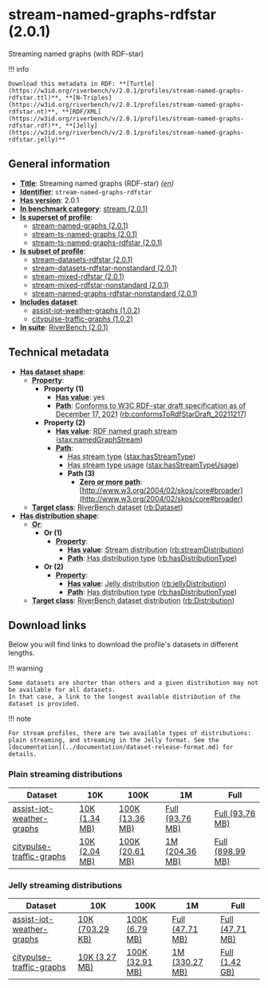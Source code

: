 # stream-named-graphs-rdfstar (2.0.1)

Streaming named graphs (with RDF-star)

!!! info

    Download this metadata in RDF: **[Turtle](https://w3id.org/riverbench/v/2.0.1/profiles/stream-named-graphs-rdfstar.ttl)**, **[N-Triples](https://w3id.org/riverbench/v/2.0.1/profiles/stream-named-graphs-rdfstar.nt)**, **[RDF/XML](https://w3id.org/riverbench/v/2.0.1/profiles/stream-named-graphs-rdfstar.rdf)**, **[Jelly](https://w3id.org/riverbench/v/2.0.1/profiles/stream-named-graphs-rdfstar.jelly)**



## General information

- **<abbr title="A name given to the resource.">Title</abbr>**: Streaming named graphs (RDF-star) _(<abbr title="English">en</abbr>)_
- **<abbr title="An unambiguous reference to the resource within a given context.">Identifier</abbr>**: `stream-named-graphs-rdfstar`
- **<abbr title="Version tag of an artifact">Has version</abbr>**: 2.0.1
- **<abbr title="Indicates that the subject (either a task or a profile) is in benchmark category. This property is functional (each task/profile must be in exactly one benchmark category).">In benchmark category</abbr>**: [stream (2.0.1)](https://w3id.org/riverbench/v/2.0.1/categories/stream)
- **<abbr title="Indicates that this profile contains all datasets of the other profile">Is superset of profile</abbr>**: 
    - [stream-named-graphs (2.0.1)](https://w3id.org/riverbench/v/2.0.1/profiles/stream-named-graphs)
    - [stream-ts-named-graphs (2.0.1)](https://w3id.org/riverbench/v/2.0.1/profiles/stream-ts-named-graphs)
    - [stream-ts-named-graphs-rdfstar (2.0.1)](https://w3id.org/riverbench/v/2.0.1/profiles/stream-ts-named-graphs-rdfstar)
- **<abbr title="Indicates that this profile's datasets are all in the other profile">Is subset of profile</abbr>**: 
    - [stream-datasets-rdfstar (2.0.1)](https://w3id.org/riverbench/v/2.0.1/profiles/stream-datasets-rdfstar)
    - [stream-datasets-rdfstar-nonstandard (2.0.1)](https://w3id.org/riverbench/v/2.0.1/profiles/stream-datasets-rdfstar-nonstandard)
    - [stream-mixed-rdfstar (2.0.1)](https://w3id.org/riverbench/v/2.0.1/profiles/stream-mixed-rdfstar)
    - [stream-mixed-rdfstar-nonstandard (2.0.1)](https://w3id.org/riverbench/v/2.0.1/profiles/stream-mixed-rdfstar-nonstandard)
    - [stream-named-graphs-rdfstar-nonstandard (2.0.1)](https://w3id.org/riverbench/v/2.0.1/profiles/stream-named-graphs-rdfstar-nonstandard)
- **<abbr title="Indicates which datasets are included in the profile">Includes dataset</abbr>**: 
    - [assist-iot-weather-graphs (1.0.2)](https://w3id.org/riverbench/datasets/assist-iot-weather-graphs/1.0.2)
    - [citypulse-traffic-graphs (1.0.2)](https://w3id.org/riverbench/datasets/citypulse-traffic-graphs/1.0.2)
- **<abbr title="Indicates the benchmark suite to which a dataset or profile belongs">In suite</abbr>**: [RiverBench (2.0.1)](https://w3id.org/riverbench/v/2.0.1)

## Technical metadata

- **<abbr title="Specifies the SHACL shape of distributions that are allowed in a given benchmark profile.">Has dataset shape</abbr>**: 
    - **<abbr title="Links a shape to its property shapes.">Property</abbr>**:     
        - **Property (1)**    
            - **<abbr title="Specifies a value that must be among the value nodes.">Has value</abbr>**: yes
            - **<abbr title="Specifies the property path of a property shape.">Path</abbr>**: <abbr title="Whether the dataset is RDF-star compliant, i.e., does not use any non-standard features. Note that all standard RDF 1.1 datasets also qualify, as RDF-star is a superset of RDF 1.1.">Conforms to W3C RDF-star draft specification as of December 17, 2021</abbr> ([rb:conformsToRdfStarDraft_20211217](https://w3id.org/riverbench/schema/metadata#conformsToRdfStarDraft_20211217))
        - **Property (2)**    
            - **<abbr title="Specifies a value that must be among the value nodes.">Has value</abbr>**: <abbr title="An RDF named graph stream is an RDF dataset stream in which every element has exactly one named RDF graph pair <n, G>, where G is an RDF graph, and n is the graph name. Apart from graph G, the dataset may contain any number of triples in the default graph.">RDF named graph stream</abbr> ([stax:namedGraphStream](https://w3id.org/stax/ontology#namedGraphStream))
            - **<abbr title="Specifies the property path of a property shape.">Path</abbr>**:     
                - <abbr title="For an RDF stream type usage, this property indicates which stream type is used.">Has stream type</abbr> ([stax:hasStreamType](https://w3id.org/stax/ontology#hasStreamType))
                - <abbr title="Inverse of stax:isUsageOf – indicates that the subject is related to a usage of an RDF stream type.  The subject for this property can be for example a published stream on the Web (e.g., vocals:RDFStream) or a scientific publication that discusses a usage of an RDF stream type.">Has stream type usage</abbr> ([stax:hasStreamTypeUsage](https://w3id.org/stax/ontology#hasStreamTypeUsage))
                - **Path (3)**    
                    - **<abbr title="The (single) value of this property represents a path that is matched zero or more times.">Zero or more path</abbr>**: [http://www.w3.org/2004/02/skos/core#broader](http://www.w3.org/2004/02/skos/core#broader)
    - **<abbr title="Links a shape to a class, indicating that all instances of the class must conform to the shape.">Target class</abbr>**: <abbr title="A dataset in the RiverBench benchmark suite">RiverBench dataset</abbr> ([rb:Dataset](https://w3id.org/riverbench/schema/metadata#Dataset))
- **<abbr title="Specifies the SHACL shape of distributions that are allowed in a given benchmark profile.">Has distribution shape</abbr>**: 
    - **<abbr title="Specifies a list of shapes so that the value nodes must conform to at least one of the shapes.">Or</abbr>**:     
        - **Or (1)**    
            - **<abbr title="Links a shape to its property shapes.">Property</abbr>**:     
                - **<abbr title="Specifies a value that must be among the value nodes.">Has value</abbr>**: <abbr title="The dataset is distributed as a stream of RDF datasets or RDF graphs (grouped RDF stream in RDF-STaX).">Stream distribution</abbr> ([rb:streamDistribution](https://w3id.org/riverbench/schema/metadata#streamDistribution))
                - **<abbr title="Specifies the property path of a property shape.">Path</abbr>**: <abbr title="Indicates the type of RiverBench dataset distribution">Has distribution type</abbr> ([rb:hasDistributionType](https://w3id.org/riverbench/schema/metadata#hasDistributionType))
        - **Or (2)**    
            - **<abbr title="Links a shape to its property shapes.">Property</abbr>**:     
                - **<abbr title="Specifies a value that must be among the value nodes.">Has value</abbr>**: <abbr title="A streaming distribution in the Jelly binary format.">Jelly distribution</abbr> ([rb:jellyDistribution](https://w3id.org/riverbench/schema/metadata#jellyDistribution))
                - **<abbr title="Specifies the property path of a property shape.">Path</abbr>**: <abbr title="Indicates the type of RiverBench dataset distribution">Has distribution type</abbr> ([rb:hasDistributionType](https://w3id.org/riverbench/schema/metadata#hasDistributionType))
    - **<abbr title="Links a shape to a class, indicating that all instances of the class must conform to the shape.">Target class</abbr>**: <abbr title="A distribution of a dataset in the RiverBench benchmark suite.">RiverBench dataset distribution</abbr> ([rb:Distribution](https://w3id.org/riverbench/schema/metadata#Distribution))


## Download links

Below you will find links to download the profile's datasets in different lengths.

!!! warning

    Some datasets are shorter than others and a given distribution may not be available for all datasets.
    In that case, a link to the longest available distribution of the dataset is provided.

!!! note

    For stream profiles, there are two available types of distributions: plain streaming, and streaming in the Jelly format. See the [documentation](../documentation/dataset-release-format.md) for details.

### Plain streaming distributions

Dataset | 10K | 100K | 1M | Full
--- | --- | --- | --- | ---
[assist-iot-weather-graphs](https://w3id.org/riverbench/datasets/assist-iot-weather-graphs/1.0.2) | [10K (1.34 MB)](https://w3id.org/riverbench/datasets/assist-iot-weather-graphs/1.0.2/files/stream_10K.tar.gz) | [100K (13.36 MB)](https://w3id.org/riverbench/datasets/assist-iot-weather-graphs/1.0.2/files/stream_100K.tar.gz) | [Full (93.76 MB)](https://w3id.org/riverbench/datasets/assist-iot-weather-graphs/1.0.2/files/stream_full.tar.gz) | [Full (93.76 MB)](https://w3id.org/riverbench/datasets/assist-iot-weather-graphs/1.0.2/files/stream_full.tar.gz)
[citypulse-traffic-graphs](https://w3id.org/riverbench/datasets/citypulse-traffic-graphs/1.0.2) | [10K (2.04 MB)](https://w3id.org/riverbench/datasets/citypulse-traffic-graphs/1.0.2/files/stream_10K.tar.gz) | [100K (20.61 MB)](https://w3id.org/riverbench/datasets/citypulse-traffic-graphs/1.0.2/files/stream_100K.tar.gz) | [1M (204.36 MB)](https://w3id.org/riverbench/datasets/citypulse-traffic-graphs/1.0.2/files/stream_1M.tar.gz) | [Full (898.99 MB)](https://w3id.org/riverbench/datasets/citypulse-traffic-graphs/1.0.2/files/stream_full.tar.gz)

### Jelly streaming distributions

Dataset | 10K | 100K | 1M | Full
--- | --- | --- | --- | ---
[assist-iot-weather-graphs](https://w3id.org/riverbench/datasets/assist-iot-weather-graphs/1.0.2) | [10K (703.29 KB)](https://w3id.org/riverbench/datasets/assist-iot-weather-graphs/1.0.2/files/jelly_10K.jelly.gz) | [100K (6.79 MB)](https://w3id.org/riverbench/datasets/assist-iot-weather-graphs/1.0.2/files/jelly_100K.jelly.gz) | [Full (47.71 MB)](https://w3id.org/riverbench/datasets/assist-iot-weather-graphs/1.0.2/files/jelly_full.jelly.gz) | [Full (47.71 MB)](https://w3id.org/riverbench/datasets/assist-iot-weather-graphs/1.0.2/files/jelly_full.jelly.gz)
[citypulse-traffic-graphs](https://w3id.org/riverbench/datasets/citypulse-traffic-graphs/1.0.2) | [10K (3.27 MB)](https://w3id.org/riverbench/datasets/citypulse-traffic-graphs/1.0.2/files/jelly_10K.jelly.gz) | [100K (32.91 MB)](https://w3id.org/riverbench/datasets/citypulse-traffic-graphs/1.0.2/files/jelly_100K.jelly.gz) | [1M (330.27 MB)](https://w3id.org/riverbench/datasets/citypulse-traffic-graphs/1.0.2/files/jelly_1M.jelly.gz) | [Full (1.42 GB)](https://w3id.org/riverbench/datasets/citypulse-traffic-graphs/1.0.2/files/jelly_full.jelly.gz)